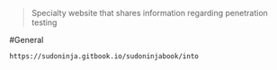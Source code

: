 > Specialty website that shares information regarding penetration testing


#General 

```
https://sudoninja.gitbook.io/sudoninjabook/into
```